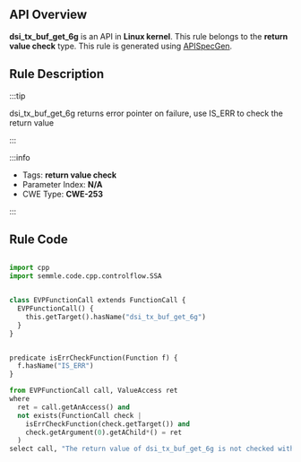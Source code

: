 ---
---


## API Overview
**dsi_tx_buf_get_6g** is an API in **Linux kernel**. This rule belongs to the **return value check** type. This rule is generated using [APISpecGen](../../tools/APISpecGen).
## Rule Description

:::tip

dsi_tx_buf_get_6g returns error pointer on failure, use IS_ERR to check the return value

:::

:::info

- Tags: **return value check**
- Parameter Index: **N/A**
- CWE Type: **CWE-253**

:::

## Rule Code
```python

import cpp
import semmle.code.cpp.controlflow.SSA


class EVPFunctionCall extends FunctionCall {
  EVPFunctionCall() {
    this.getTarget().hasName("dsi_tx_buf_get_6g")
  }
}


predicate isErrCheckFunction(Function f) {
  f.hasName("IS_ERR") 
}

from EVPFunctionCall call, ValueAccess ret
where
  ret = call.getAnAccess() and
  not exists(FunctionCall check |
    isErrCheckFunction(check.getTarget()) and
    check.getArgument(0).getAChild*() = ret
  )
select call, "The return value of dsi_tx_buf_get_6g is not checked with IS_ERR."
    
```